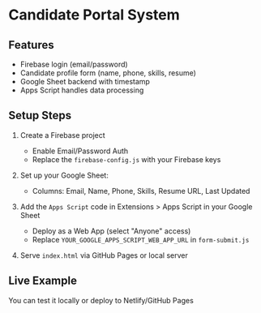 
# Candidate Portal System

## Features
- Firebase login (email/password)
- Candidate profile form (name, phone, skills, resume)
- Google Sheet backend with timestamp
- Apps Script handles data processing

## Setup Steps

1. Create a Firebase project
   - Enable Email/Password Auth
   - Replace the `firebase-config.js` with your Firebase keys

2. Set up your Google Sheet:
   - Columns: Email, Name, Phone, Skills, Resume URL, Last Updated

3. Add the `Apps Script` code in Extensions > Apps Script in your Google Sheet
   - Deploy as a Web App (select "Anyone" access)
   - Replace `YOUR_GOOGLE_APPS_SCRIPT_WEB_APP_URL` in `form-submit.js`

4. Serve `index.html` via GitHub Pages or local server

## Live Example
You can test it locally or deploy to Netlify/GitHub Pages
